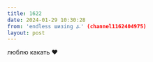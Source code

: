 ```yaml
---
title: 1622
date: 2024-01-29 10:30:28
from: 'endless шизing ⍼' (channel1162404975)
layout: post
---
```


люблю какать ❤️
